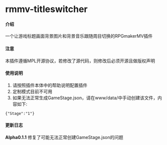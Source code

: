 # rmmv-titleswitcher

#### 介绍
一个让游戏标题画面背景图片和背景音乐跟随周目切换的RPGmakerMV插件

#### 注意
本插件遵循MPL开源协议，若修改了源代码，则修改后必须开源且做版权声明

#### 使用说明

1.  请按照插件本体中的帮助说明配置插件
2.  定制模式目前不可用
3.  如果无法正常生成GameStage.json，请在www/data/中手动创建该文件，内容如下:

```
{"Stage":"1"}
```
#### 更新日志

 **Alpha0.1.1** 
修复了可能无法正常创建GameStage.json的问题
